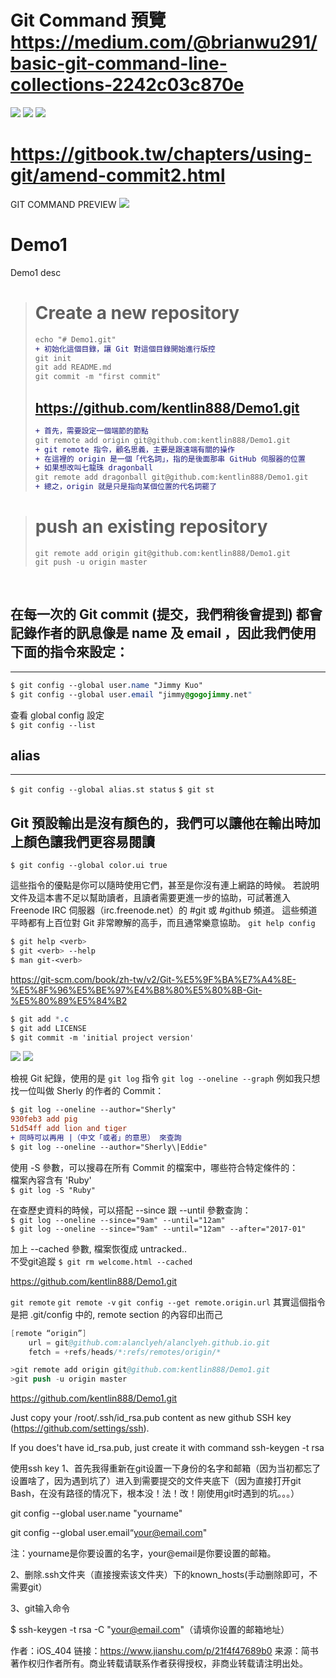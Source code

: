 
Git Command 預覽
https://medium.com/@brianwu291/basic-git-command-line-collections-2242c03c870e  
===
![](2020-05-13-12-27-01.png)
![](2020-05-13-12-38-13.png)
![](2020-05-13-13-15-15.png)

# https://gitbook.tw/chapters/using-git/amend-commit2.html

GIT COMMAND PREVIEW
![](2020-08-12-10-41-31.png)

# Demo1
Demo1 desc

># Create a new repository
>```diff
>echo "# Demo1.git"
>+ 初始化這個目錄，讓 Git 對這個目錄開始進行版控
>git init
>git add README.md
>git commit -m "first commit"  
>```
>## https://github.com/kentlin888/Demo1.git
>```diff
>+ 首先，需要設定一個端節的節點
>git remote add origin git@github.com:kentlin888/Demo1.git
>+ git remote 指令，顧名思義，主要是跟遠端有關的操作
>+ 在這裡的 origin 是一個「代名詞」，指的是後面那串 GitHub 伺服器的位置
>+ 如果想改叫七龍珠 dragonball
>git remote add dragonball git@github.com:kentlin888/Demo1.git
>+ 總之，origin 就是只是指向某個位置的代名詞罷了
>```

># push an existing repository
>```
>git remote add origin git@github.com:kentlin888/Demo1.git
>git push -u origin master
>```
<br>

## 在每一次的 Git commit (提交，我們稍後會提到) 都會記錄作者的訊息像是 name 及 email ，因此我們使用下面的指令來設定：
***
```css
$ git config --global user.name "Jimmy Kuo"
$ git config --global user.email "jimmy@gogojimmy.net"
```
查看 global config 設定  
`$ git config --list`

## alias 
***
`$ git config --global alias.st status`
`$ git st`

## Git 預設輸出是沒有顏色的，我們可以讓他在輸出時加上顏色讓我們更容易閱讀
`$ git config --global color.ui true`

這些指令的優點是你可以隨時使用它們，甚至是你沒有連上網路的時候。 若說明文件及這本書不足以幫助讀者，且讀者需要更進一步的協助，可試著進入 Freenode IRC 伺服器（irc.freenode.net）的 #git 或 #github 頻道。 這些頻道平時都有上百位對 Git 非常瞭解的高手，而且通常樂意協助。
`git help config`
```css
$ git help <verb>
$ git <verb> --help
$ man git-<verb>
```


https://git-scm.com/book/zh-tw/v2/Git-%E5%9F%BA%E7%A4%8E-%E5%8F%96%E5%BE%97%E4%B8%80%E5%80%8B-Git-%E5%80%89%E5%84%B2

```css
$ git add *.c
$ git add LICENSE
$ git commit -m 'initial project version'
```
![](2020-03-11-16-15-17.png)
![](2020-03-11-18-29-36.png)


檢視 Git 紀錄，使用的是 `git log` 指令
`git log --oneline --graph`
例如我只想找一位叫做 Sherly 的作者的 Commit：
```diff
$ git log --oneline --author="Sherly"
930feb3 add pig
51d54ff add lion and tiger
+ 同時可以再用 |（中文「或者」的意思） 來查詢
$ git log --oneline --author="Sherly\|Eddie"
```
使用 -S 參數，可以搜尋在所有 Commit 的檔案中，哪些符合特定條件的：  
檔案內容含有 'Ruby'  
`$ git log -S "Ruby"`

在查歷史資料的時候，可以搭配 --since 跟 --until 參數查詢：  
`$ git log --oneline --since="9am" --until="12am"`  
`$ git log --oneline --since="9am" --until="12am" --after="2017-01"`

加上 --cached 參數, 檔案恢復成 untracked..  
不受git追蹤
`$ git rm welcome.html --cached`

https://github.com/kentlin888/Demo1.git  


`git remote`
`git remote -v`
`git config --get remote.origin.url`
其實這個指令是把 .git/config 中的, remote section 的內容印出而己
```s
[remote “origin”]
    url = git@github.com:alanclyeh/alanclyeh.github.io.git
    fetch = +refs/heads/*:refs/remotes/origin/*
```
```s
>git remote add origin git@github.com:kentlin888/Demo1.git
>git push -u origin master
```
https://github.com/kentlin888/Demo1.git

Just copy your /root/.ssh/id_rsa.pub content as new github SSH key (https://github.com/settings/ssh).

If you does't have id_rsa.pub, just create it with command ssh-keygen -t rsa


使用ssh key
1、首先我得重新在git设置一下身份的名字和邮箱（因为当初都忘了设置啥了，因为遇到坑了）进入到需要提交的文件夹底下（因为直接打开git Bash，在没有路径的情况下，根本没！法！改！刚使用git时遇到的坑。。。）

git config --global user.name "yourname"

git config --global user.email“your@email.com"

注：yourname是你要设置的名字，your@email是你要设置的邮箱。

2、删除.ssh文件夹（直接搜索该文件夹）下的known_hosts(手动删除即可，不需要git）

3、git输入命令

$ ssh-keygen -t rsa -C "your@email.com"（请填你设置的邮箱地址）

作者：iOS_404
链接：https://www.jianshu.com/p/21f4f47689b0
来源：简书
著作权归作者所有。商业转载请联系作者获得授权，非商业转载请注明出处。